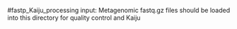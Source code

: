 #fastp_Kaiju_processing input:
Metagenomic fastq.gz files should be loaded into this directory for quality control and Kaiju
